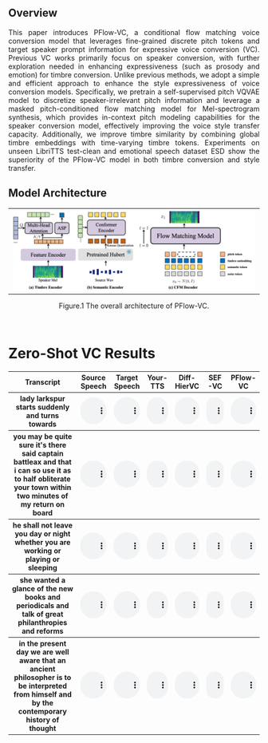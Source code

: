 


<p></p>

## Overview
<p align="justify">
This paper introduces PFlow-VC, a conditional flow matching voice conversion model that leverages fine-grained discrete pitch tokens and target speaker prompt information for expressive voice conversion (VC). Previous VC works primarily focus on speaker conversion, with further exploration needed in enhancing expressiveness (such as prosody and emotion) for timbre conversion. Unlike previous methods, we adopt a simple and efficient approach to enhance the style expressiveness of voice conversion models. Specifically, we pretrain a self-supervised pitch VQVAE model to discretize speaker-irrelevant pitch information and leverage a masked pitch-conditioned flow matching model for Mel-spectrogram synthesis, which provides in-context pitch modeling capabilities for the speaker conversion model, effectively improving the voice style transfer capacity. Additionally, we improve timbre similarity by combining global timbre embeddings with time-varying timbre tokens. Experiments on unseen LibriTTS test-clean and emotional speech dataset ESD show the superiority of the PFlow-VC model in both timbre conversion and style transfer.
</p>


## Model Architecture
<table>
    <tr>
        <td ><center><img src="assets/image/archi.png"/> </center></td>
    </tr>
</table>
<p align="center">Figure.1 The overall architecture of PFlow-VC.</p>



<script>
function pauseOthers(ele) {
    $("audio").not(ele).each(function (index, audio) {audio.pause();});
}
</script>

<style>
.main-content table {
    display: inline-table;
}
table {
    table-layout:fixed;
    width: 100%;
    overflow: hidden;
}
#player{
    width: 100%;
}
</style>
<p>&nbsp;</p> 



# Zero-Shot VC Results

<table>
    <tr>
        <th> Transcript</th>
        <th>Source Speech</th>
        <th> Target Speech</th>
        <th> Your-TTS</th>
        <th> Diff-HierVC</th>
      	<th> SEF-VC</th>
      	<th> PFlow-VC</th>
    </tr>
    <tr>
        <th> lady larkspur starts suddenly and turns towards</th>
        <th> <audio controls id="player" onplay="pauseOthers(this);"><source src="assets/audios/zero_shot/1/src.wav" type="audio/mpeg"></audio> </th>
        <th> <audio controls id="player" onplay="pauseOthers(this);"><source src="assets/audios/zero_shot/1/ref.wav" type="audio/mpeg"></audio> </th>
        <th> <audio controls id="player" onplay="pauseOthers(this);"><source src="assets/audios/zero_shot/1/yourtts.wav" type="audio/mpeg"></audio> </th>
        <th> <audio controls id="player" onplay="pauseOthers(this);"><source src="assets/audios/zero_shot/1/diff.wav" type="audio/mpeg"></audio> </th>
        <th> <audio controls id="player" onplay="pauseOthers(this);"><source src="assets/audios/zero_shot/1/sefvc.wav" type="audio/mpeg"></audio> </th>
        <th> <audio controls id="player" onplay="pauseOthers(this);"><source src="assets/audios/zero_shot/1/cfmvc.wav" type="audio/mpeg"></audio> </th>
    </tr>	
  	<tr>
        <th> you may be quite sure it's there said captain battleax and that i can so use it as to half obliterate your town within two minutes of my return on board</th>
        <th> <audio controls id="player" onplay="pauseOthers(this);"><source src="assets/audios/zero_shot/2/src.wav" type="audio/mpeg"></audio> </th>
        <th> <audio controls id="player" onplay="pauseOthers(this);"><source src="assets/audios/zero_shot/2/ref.wav" type="audio/mpeg"></audio> </th>
        <th> <audio controls id="player" onplay="pauseOthers(this);"><source src="assets/audios/zero_shot/2/yourtts.wav" type="audio/mpeg"></audio> </th>
        <th> <audio controls id="player" onplay="pauseOthers(this);"><source src="assets/audios/zero_shot/2/diff.wav" type="audio/mpeg"></audio> </th>
        <th> <audio controls id="player" onplay="pauseOthers(this);"><source src="assets/audios/zero_shot/2/sefvc.wav" type="audio/mpeg"></audio> </th>
        <th> <audio controls id="player" onplay="pauseOthers(this);"><source src="assets/audios/zero_shot/2/cfmvc.wav" type="audio/mpeg"></audio> </th>
    </tr>	
  	<tr>
        <th> he shall not leave you day or night whether you are working or playing or sleeping</th>
        <th> <audio controls id="player" onplay="pauseOthers(this);"><source src="assets/audios/zero_shot/3/src.wav" type="audio/mpeg"></audio> </th>
        <th> <audio controls id="player" onplay="pauseOthers(this);"><source src="assets/audios/zero_shot/3/ref.wav" type="audio/mpeg"></audio> </th>
        <th> <audio controls id="player" onplay="pauseOthers(this);"><source src="assets/audios/zero_shot/3/yourtts.wav" type="audio/mpeg"></audio> </th>
        <th> <audio controls id="player" onplay="pauseOthers(this);"><source src="assets/audios/zero_shot/3/diff.wav" type="audio/mpeg"></audio> </th>
        <th> <audio controls id="player" onplay="pauseOthers(this);"><source src="assets/audios/zero_shot/3/sefvc.wav" type="audio/mpeg"></audio> </th>
        <th> <audio controls id="player" onplay="pauseOthers(this);"><source src="assets/audios/zero_shot/3/cfmvc.wav" type="audio/mpeg"></audio> </th>
    </tr>	
  	<tr>
        <th> she wanted a glance of the new books and periodicals and talk of great philanthropies and reforms</th>
        <th> <audio controls id="player" onplay="pauseOthers(this);"><source src="assets/audios/zero_shot/4/src.wav" type="audio/mpeg"></audio> </th>
        <th> <audio controls id="player" onplay="pauseOthers(this);"><source src="assets/audios/zero_shot/4/ref.wav" type="audio/mpeg"></audio> </th>
        <th> <audio controls id="player" onplay="pauseOthers(this);"><source src="assets/audios/zero_shot/4/yourtts.wav" type="audio/mpeg"></audio> </th>
        <th> <audio controls id="player" onplay="pauseOthers(this);"><source src="assets/audios/zero_shot/4/diff.wav" type="audio/mpeg"></audio> </th>
        <th> <audio controls id="player" onplay="pauseOthers(this);"><source src="assets/audios/zero_shot/4/sefvc.wav" type="audio/mpeg"></audio> </th>
        <th> <audio controls id="player" onplay="pauseOthers(this);"><source src="assets/audios/zero_shot/4/cfmvc.wav" type="audio/mpeg"></audio> </th>
    </tr>
  	<tr>
        <th> in the present day we are well aware that an ancient philosopher is to be interpreted from himself and by the contemporary history of thought</th>
        <th> <audio controls id="player" onplay="pauseOthers(this);"><source src="assets/audios/zero_shot/5/src.wav" type="audio/mpeg"></audio> </th>
        <th> <audio controls id="player" onplay="pauseOthers(this);"><source src="assets/audios/zero_shot/5/ref.wav" type="audio/mpeg"></audio> </th>
        <th> <audio controls id="player" onplay="pauseOthers(this);"><source src="assets/audios/zero_shot/5/yourtts.wav" type="audio/mpeg"></audio> </th>
        <th> <audio controls id="player" onplay="pauseOthers(this);"><source src="assets/audios/zero_shot/5/diff.wav" type="audio/mpeg"></audio> </th>
        <th> <audio controls id="player" onplay="pauseOthers(this);"><source src="assets/audios/zero_shot/5/sefvc.wav" type="audio/mpeg"></audio> </th>
        <th> <audio controls id="player" onplay="pauseOthers(this);"><source src="assets/audios/zero_shot/5/cfmvc.wav" type="audio/mpeg"></audio> </th>
    </tr>
</table>
